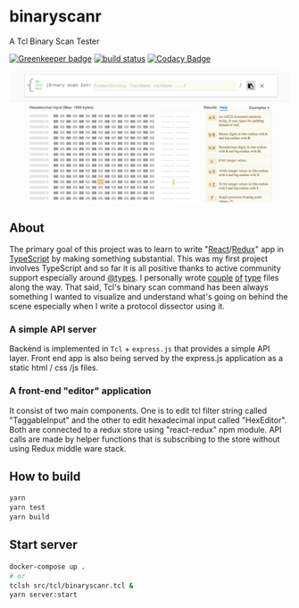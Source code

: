 # binaryscanr

A Tcl Binary Scan Tester

[![Greenkeeper badge](https://badges.greenkeeper.io/shuntksh/binaryscanr.svg)](https://greenkeeper.io/)
[![build status](https://travis-ci.org/shuntksh/binaryscanr.svg?branch=master)](https://travis-ci.org/shuntksh/binaryscanr)
[![Codacy Badge](https://api.codacy.com/project/badge/Grade/672d5dca2c154c5cba660fcad52dedef)](https://www.codacy.com/app/shuntksh/binaryscanr?utm_source=github.com&amp;utm_medium=referral&amp;utm_content=shuntksh/binaryscanr&amp;utm_campaign=Badge_Grade)

[![Demo](https://raw.githubusercontent.com/shuntksh/binaryscanr/master/assets/demo.gif)](https://binaryscanr.com/)

## About

The primary goal of this project was to learn to write "[React](https://facebook.github.io/react/)/[Redux](http://redux.js.org/)" app in [TypeScript](http://www.typescriptlang.org/) by making something substantial. This was my first project involves TypeScript and so far it is all positive thanks to active community support especially around [@types](http://definitelytyped.org/). I personally wrote [couple](https://www.npmjs.com/package/@types/strong-cluster-control) [of](https://www.npmjs.com/package/@types/forever-monitor) [type](https://www.npmjs.com/package/@types/react-portal) files along the way. That said, Tcl's binary scan command has been always something I wanted to visualize and understand what's going on behind the scene especially when I write a protocol dissector using it.

### A simple API server

Backend is implemented in `Tcl` + `express.js` that provides a simple API layer. Front end app is also being served by the express.js application as a static html / css /js files.

### A front-end "editor" application

It consist of two main components. One is to edit tcl filter string called "TaggableInput" and the other to edit hexadecimal input called "HexEditor". Both are connected to a redux store using "react-redux" npm module. API calls are made by helper functions that is subscribing to the store without using Redux middle ware stack.

## How to build

```bash
yarn
yarn test
yarn build
```

## Start server

```bash
docker-compose up .
# or
tclsh src/tcl/binaryscanr.tcl &
yarn server:start
```
